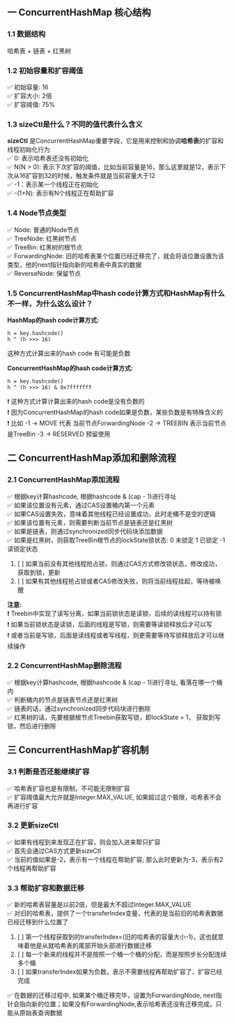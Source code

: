 ## 一 ConcurrentHashMap 核心结构

### 1.1 数据结构
哈希表 + 链表 + 红黑树  

### 1.2 初始容量和扩容阈值
✅  初始容量: 16  
✅  扩容大小: 2倍   
✅  扩容阈值: 75%  

### 1.3 sizeCtl是什么？不同的值代表什么含义
**sizeCtl** 是ConcurrentHashMap重要字段，它是用来控制和协调**哈希表**的扩容和线程初始化行为  
✅  0: 表示哈希表还没有初始化  
✅  N(N > 0): 表示下次扩容的阈值，比如当前容量是16，那么这里就是12，表示下次从16扩容到32的时候，触发条件就是当前容量大于12  
✅  -1：表示某一个线程正在初始化  
✅  -(1+N): 表示有N个线程正在帮助扩容  

### 1.4 Node节点类型
✅  Node: 普通的Node节点  
✅  TreeNode: 红黑树节点  
✅  TreeBin: 红黑树的根节点  
✅  ForwardingNode:  旧的哈希表某个位置已经迁移完了，就会将该位置设置为该类型，他的next指针指向新的哈希表中真实的数据  
✅  ReverseNode: 保留节点  

### 1.5 ConcurrentHashMap中hash code计算方式和HashMap有什么不一样，为什么这么设计？
**HashMap的hash code计算方式:**  
```
h = key.hashcode()
h ^ (h >>> 16)
```
这种方式计算出来的hash code 有可能是负数  


**ConcurrentHashMap的hash code计算方式:**  
```
h = key.hashcode() 
h ^ (h >>> 16) & 0x7fffffff 
```
❗ 这种方式计算计算出来的hash code是没有负数的  
❗ 因为ConcurrentHashMap的hash code如果是负数，某些负数是有特殊含义的  
❗ 比如 -1 -> MOVE 代表 当前节点ForwardingNode -2 -> TREEBIN 表示当前节点是TreeBin -3 -> RESERVED 预留使用  


## 二 ConcurrentHashMap添加和删除流程

### 2.1 ConcurrentHashMap添加流程
✅  根据key计算hashcode, 根据hashcode & (cap - 1)进行寻址  
✅  如果该位置没有元素，通过CAS设置桶内第一个元素  
✅  如果CAS设置失败，意味着其他线程已经设置成功，此时走桶不是空的逻辑  
✅  如果该位置有元素，则需要判断当前节点是链表还是红黑树  
✅  如果是链表，则通过synchronized同步代码块添加数据  
✅  如果是红黑树，则获取TreeBin根节点的lockState锁状态:  0 未锁定 1 已锁定 -1 读锁定状态  
1. [ ] 如果当前没有其他线程抢占锁，则通过CAS方式修改锁状态，修改成功，获取到锁，更新  
2. [ ] 如果有其他线程抢占锁或者CAS修改失败，则将当前线程挂起，等待被唤醒  

**注意:**   
❗ Treebin中实现了读写分离，如果当前锁状态是读锁，后续的读线程可以持有锁  
❗ 如果当前锁状态是读锁，后面的线程是写锁，则需要等读锁释放后才可以写  
❗ 或者当前是写锁，后面是读线程或者写线程，则更需要等待写锁释放后才可以继续操作  


### 2.2 ConcurrentHashMap删除流程
✅  根据key计算hashcode, 根据hashcode & (cap - 1)进行寻址, 看落在哪一个桶内  
✅  判断桶内的节点是链表节点还是红黑树  
✅  链表的话，通过synchronized同步代码块进行删除  
✅  红黑树的话，先要根据根节点Treebin获取写锁，即lockState = 1， 获取到写锁，然后进行删除  

## 三 ConcurrentHashMap扩容机制

### 3.1 判断是否还能继续扩容
✅  哈希表扩容也是有限制，不可能无限制扩容  
✅  扩容阈值最大允许就是Integer.MAX_VALUE,  如果超过这个极限，哈希表不会再进行扩容  

### 3.2 更新sizeCtl
✅  如果有线程到来发现正在扩容，则会加入进来帮只扩容  
✅  首先会通过CAS方式更新sizeCtl  
✅  当前的值如果是-2，表示有一个线程在帮助扩容; 那么此时更新为-3，表示有2个线程再帮助扩容  

### 3.3 帮助扩容和数据迁移
✅  新的哈希表容量是以前2倍，但是最大不超过Integer.MAX_VALUE    
✅  对旧的哈希表，提供了一个transferIndex变量，代表的是当前旧的哈希表数据已经迁移到什么位置了  
1. [ ] 第一个线程获取到的transferIndex=(旧的哈希表的容量大小-1)，这也就意味着他是从就哈希表的尾部开始头部进行数据迁移  
2. [ ] 每一个新来的线程并不是按照一个桶一个桶的分配，而是按照步长分配连续多个桶  
3. [ ] 如果transferIndex如果为负数，表示不需要线程再帮助扩容了，扩容已经完成  

✅  在数据的迁移过程中, 如果某个桶迁移完毕，设置为ForwardingNode, next指针会指向新的位置；如果没有ForwardingNode,表示哈希表还没有迁移完成，只能从原始表查询数据  
